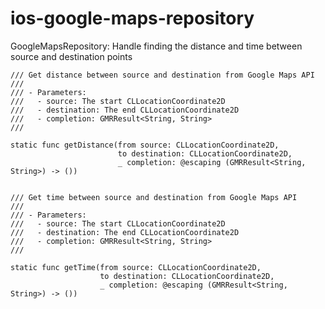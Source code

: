 # ios-google-maps-repository
GoogleMapsRepository: Handle finding the distance and time between source and destination points

    /// Get distance between source and destination from Google Maps API
    ///
    /// - Parameters:
    ///   - source: The start CLLocationCoordinate2D
    ///   - destination: The end CLLocationCoordinate2D
    ///   - completion: GMRResult<String, String>
    ///
    
    static func getDistance(from source: CLLocationCoordinate2D,
                            to destination: CLLocationCoordinate2D,
                            _ completion: @escaping (GMRResult<String, String>) -> ())


    /// Get time between source and destination from Google Maps API
    ///
    /// - Parameters:
    ///   - source: The start CLLocationCoordinate2D
    ///   - destination: The end CLLocationCoordinate2D
    ///   - completion: GMRResult<String, String>
    ///
    
    static func getTime(from source: CLLocationCoordinate2D,
                        to destination: CLLocationCoordinate2D,
                        _ completion: @escaping (GMRResult<String, String>) -> ())
